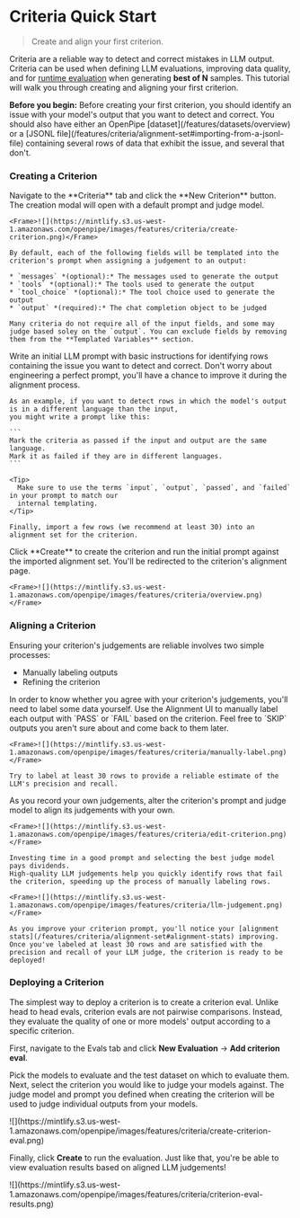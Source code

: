 # Criteria Quick Start

> Create and align your first criterion.

Criteria are a reliable way to detect and correct mistakes in LLM output. Criteria can be used when defining LLM evaluations, improving data quality, and for [runtime evaluation](/features/criteria/api#runtime-evaluation) when generating **best of N** samples.
This tutorial will walk you through creating and aligning your first criterion.

<Note>
  <b>Before you begin:</b> Before creating your first criterion, you should identify an issue with
  your model's output that you want to detect and correct. You should also have either an OpenPipe
  [dataset](/features/datasets/overview) or a [JSONL
  file](/features/criteria/alignment-set#importing-from-a-jsonl-file) containing several rows of
  data that exhibit the issue, and several that don't.
</Note>

### Creating a Criterion

<Steps>
  <Step title="Open the creation modal">
    Navigate to the **Criteria** tab and click the **New Criterion** button.
    The creation modal will open with a default prompt and judge model.

    <Frame>![](https://mintlify.s3.us-west-1.amazonaws.com/openpipe/images/features/criteria/create-criterion.png)</Frame>

    By default, each of the following fields will be templated into the criterion's prompt when assigning a judgement to an output:

    * `messages` *(optional):* The messages used to generate the output
    * `tools` *(optional):* The tools used to generate the output
    * `tool_choice` *(optional):* The tool choice used to generate the output
    * `output` *(required):* The chat completion object to be judged

    Many criteria do not require all of the input fields, and some may judge based soley on the `output`. You can exclude fields by removing them from the **Templated Variables** section.
  </Step>

  <Step title="Draft an initial prompt">
    Write an initial LLM prompt with basic instructions for identifying rows containing
    the issue you want to detect and correct. Don't worry about engineering a perfect
    prompt, you'll have a chance to improve it during the alignment process.

    As an example, if you want to detect rows in which the model's output is in a different language than the input,
    you might write a prompt like this:

    ```
    Mark the criteria as passed if the input and output are the same language.
    Mark it as failed if they are in different languages.
    ```

    <Tip>
      Make sure to use the terms `input`, `output`, `passed`, and `failed` in your prompt to match our
      internal templating.
    </Tip>

    Finally, import a few rows (we recommend at least 30) into an alignment set for the criterion.
  </Step>

  <Step title="Confirm creation">
    Click **Create** to create the criterion and run the initial prompt against the imported alignment set.
    You'll be redirected to the criterion's alignment page.

    <Frame>![](https://mintlify.s3.us-west-1.amazonaws.com/openpipe/images/features/criteria/overview.png)</Frame>
  </Step>
</Steps>

### Aligning a Criterion

Ensuring your criterion's judgements are reliable involves two simple processes:

* Manually labeling outputs
* Refining the criterion

<Steps>
  <Step title="Manually labeling outputs">
    In order to know whether you agree with your criterion's judgements, you'll need to label some data yourself.
    Use the Alignment UI to manually label each output with `PASS` or `FAIL` based on the criterion. Feel free to `SKIP` outputs you aren't sure about and come back to them later.

    <Frame>![](https://mintlify.s3.us-west-1.amazonaws.com/openpipe/images/features/criteria/manually-label.png)</Frame>

    Try to label at least 30 rows to provide a reliable estimate of the LLM's precision and recall.
  </Step>

  <Step title="Refining the criterion">
    As you record your own judgements, alter the criterion's prompt and judge model to align its judgements with your own.

    <Frame>![](https://mintlify.s3.us-west-1.amazonaws.com/openpipe/images/features/criteria/edit-criterion.png)</Frame>

    Investing time in a good prompt and selecting the best judge model pays dividends.
    High-quality LLM judgements help you quickly identify rows that fail the criterion, speeding up the process of manually labeling rows.

    <Frame>![](https://mintlify.s3.us-west-1.amazonaws.com/openpipe/images/features/criteria/llm-judgement.png)</Frame>

    As you improve your criterion prompt, you'll notice your [alignment stats](/features/criteria/alignment-set#alignment-stats) improving.
    Once you've labeled at least 30 rows and are satisfied with the precision and recall of your LLM judge, the criterion is ready to be deployed!
  </Step>
</Steps>

### Deploying a Criterion

The simplest way to deploy a criterion is to create a criterion eval. Unlike head to head evals, criterion evals are not pairwise comparisons.
Instead, they evaluate the quality of one or more models' output according to a specific criterion.

First, navigate to the Evals tab and click **New Evaluation** -> **Add criterion eval**.

Pick the models to evaluate and the test dataset on which to evaluate them. Next, select the criterion you would like to judge your models against.
The judge model and prompt you defined when creating the criterion will be used to judge individual outputs from your models.

<Frame>![](https://mintlify.s3.us-west-1.amazonaws.com/openpipe/images/features/criteria/create-criterion-eval.png)</Frame>

Finally, click **Create** to run the evaluation. Just like that, you're be able to view evaluation results based on aligned LLM judgements!

<Frame>![](https://mintlify.s3.us-west-1.amazonaws.com/openpipe/images/features/criteria/criterion-eval-results.png)</Frame>
